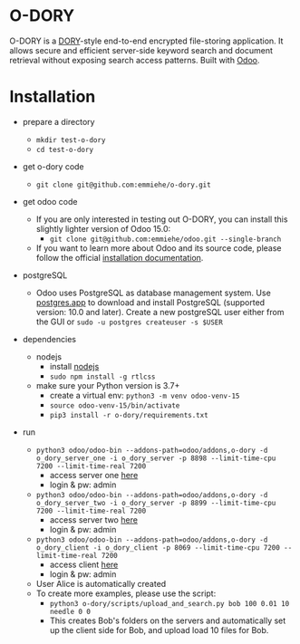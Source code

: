 # O-DORY
O-DORY is a [DORY](https://www.usenix.org/conference/osdi20/presentation/dauterman-dory)-style end-to-end encrypted file-storing application. It allows secure and efficient server-side keyword search and document retrieval without exposing search access patterns. 
Built with [Odoo](https://github.com/odoo/odoo).

# Installation
* prepare a directory
  * `mkdir test-o-dory`
  * `cd test-o-dory`

* get o-dory code
  * `git clone git@github.com:emmiehe/o-dory.git`

* get odoo code
  * If you are only interested in testing out O-DORY, you can install this slightly lighter version of Odoo 15.0:
    * `git clone git@github.com:emmiehe/odoo.git --single-branch`
  * If you want to learn more about Odoo and its source code, please follow the official [installation documentation](https://www.odoo.com/documentation/15.0/administration/install/install.html).

* postgreSQL
  * Odoo uses PostgreSQL as database management system. Use [postgres.app](https://postgresapp.com/) to download and install PostgreSQL (supported version: 10.0 and later). Create a new postgreSQL user either from the GUI or `sudo -u postgres createuser -s $USER`

* dependencies
  * nodejs
    * install [nodejs](https://nodejs.org/en/download/)
    * `sudo npm install -g rtlcss`
  * make sure your Python version is 3.7+
    * create a virtual env: `python3 -m venv odoo-venv-15`
    * `source odoo-venv-15/bin/activate`
    * `pip3 install -r o-dory/requirements.txt`

* run
  * `python3 odoo/odoo-bin --addons-path=odoo/addons,o-dory -d o_dory_server_one -i o_dory_server -p 8898 --limit-time-cpu 7200 --limit-time-real 7200`
    * access server one [here](http://localhost:8898)
    * login & pw: admin
  * `python3 odoo/odoo-bin --addons-path=odoo/addons,o-dory -d o_dory_server_two -i o_dory_server -p 8899 --limit-time-cpu 7200 --limit-time-real 7200`
    * access server two [here](http://localhost:8899)
    * login & pw: admin
  * `python3 odoo/odoo-bin --addons-path=odoo/addons,o-dory -d o_dory_client -i o_dory_client -p 8069 --limit-time-cpu 7200 --limit-time-real 7200`
    * access client [here](http://localhost:8069)
    * login & pw: admin
  * User Alice is automatically created
  * To create more examples, please use the script:
    * `python3 o-dory/scripts/upload_and_search.py bob 100 0.01 10 needle 0 0`
    * This creates Bob's folders on the servers and automatically set up the client side for Bob, and upload load 10 files for Bob.
